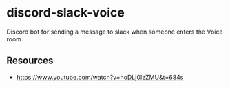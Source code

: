 # discord-slack-voice

Discord bot for sending a message to slack when someone enters the Voice room

## Resources

- https://www.youtube.com/watch?v=hoDLj0IzZMU&t=684s

